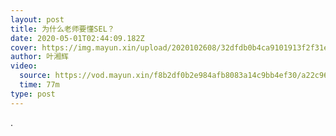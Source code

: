 ```yaml
---
layout: post
title: 为什么老师要懂SEL？
date: 2020-05-01T02:44:09.182Z
cover: https://img.mayun.xin/upload/2020102608/32dfdb0b4ca9101913f2f31e214d0cc2.jpg
author: 叶湘辉
video:
  source: https://vod.mayun.xin/f8b2df0b2e984afb8083a14c9bb4ef30/a22c96cf39e247428b5675b6b44eb8a5-94bc6e90d1f20683f052cd0d625e61fc-sd.mp4
  time: 77m
type: post
---
```

.